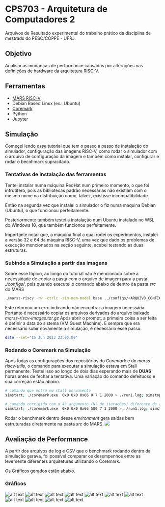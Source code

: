 # CPS703 - Arquitetura de Computadores 2
Arquivos de Resultado experimental do trabalho prático da disciplina de mestrado do PESC/COPPE - UFRJ.

## Objetivo

Analisar as mudanças de performance causadas por alterações nas definições de hardware da arquitetura RISC-V.

## Ferramentas
- [MARS RISC-V](https://github.com/bucaps/marss-riscv)
- Debian Based Linux (ex.: Ubuntu)
- [Coremark](https://www.eembc.org/coremark/)
- Python
- Jupyter

## Simulação
Começei lendo [esse](https://marss-riscv-docs.readthedocs.io/en/latest/sections/running-full-system.html#) tutorial que tem o passo a passo de instalação do simulador, configuração das imagens RISC-V, como rodar o simulador com o arquivo de configuração da imagem e também como instalar, configurar e rodar o becnhmark supracitado.

### Tentativas de Instalação das ferramentas 
Tentei instalar numa máquina RedHat num primeiro momento, o que foi infrutífero, pois as bibliotecas padrão necessárias não existiam com o mesmo nome na distribuição como, talvez, existisse incompatibilidade.

Então na segunda vez que instalei o simulador o fiz numa máquina Debian (Ubuntu), o que funcionou perfeitamente.

Posteriormente também testei a instalação num Ubuntu instalado no WSL do Windows 10, que também funcionou perfeitamente.

Importante notar que, a máquina final a qual rodei os experimentos, instalei a versão 32 e 64 da máquina RISC-V, uma vez que dado os problemas de execução mencionados na seção seguinte, acabei testando as duas estruturas.

### Subindo a Simulação a partir das imagens
Sobre esse tópico, ao longo do tutorial não é mencionado sobre a necessidade de copiar a pasta com o arquivo de imagem para a pasta *./configs/*, pois quando executei o comando abaixo de dentro da pasta *src* do MARS
```bash
./marss-riscv -rw -ctrlc -sim-mem-model base ../configs/<ARQUIVO_CONFIG>
```
Este retornou um erro indicando não encontrar a imagem necessária. Portanto é necessário copiar os arquivos derivados do arquivo baixado *marss-riscv-images.tar.gz* 
Após abrir o prompt, a primeira coisa a ser feita é definir a data do sistema (VM Guest Machine). E sempre que era necessário subir novamente a simulação, é necessário esse passo.
```bash
date --set="16 Jun 2023 23:05:00"
```

### Rodando o Coremark na Simulação
Após todas as configurações dos repositórios do *Coremark* e do *marss-riscv-utils*, o comando para executar a simulação estava em Stall permanente. Testei isso ao longo de dois dias esperando mais de **DUAS** horas antes de fechar a tentativa. Uma variação do comando defeituoso e sua correção estão abaixo.

```bash
# comando que entra em stall permanente
simstart; ./coremark.exe  0x0 0x0 0x66 0 7 1 2000 > ./run1.log; simstop;

# comando corrigido com o 4º argumento (Nº de iterações) diferente de zero:
simstart; ./coremark.exe  0x0 0x0 0x66 500 7 1 2000 > ./run1.log; simstop;
```
Rodar o benchmark dentro desse *environment* gera saídas bem estruturadas diretamente na pasta *src* do MARS.
![](./results/saidas_csv_benchmak_simulation.png)



## Avaliação de Performance
A partir dos arquivos de log e CSV que o benchmark rodando dentro da simulação gerava, foi possível comparar os desempenhos entre as levemente diferentes arquiteturas utilizando o Coremark. 

Os Gráficos gerados estão abaixo.

### Gráficos
![alt text](./results/Conditional%20Branches%20Taken.png "grafico1")
![alt text](./results/Conditional%20Branches%20Predicted%20Correctly.png "grafico2")
![alt text](./results/Conditional%20Branches%20Predicted%20Wrong.png "grafico3")
![alt text](./results/Unconditional%20Branches%20Predicted%20Correctly.png "grafico4")
![alt text](./results/Unconditional%20Branches%20Predicted%20Wrong.png "grafico5")
![alt text](./results/L1%20icache%20Reads.png "grafico6")
![alt text](./results/L1%20icache%20Read%20Misses.png "grafico7")
![alt text](./results/L2%20cache%20Reads.png "grafico8")
![alt text](./results/L2%20cache%20Read%20Misses.png "grafico9")
![alt text](./results/L1%20cache%20Writes.png "grafico10")
![alt text](./results/L1%20cache%20Write%20Misses.png "grafico10")
